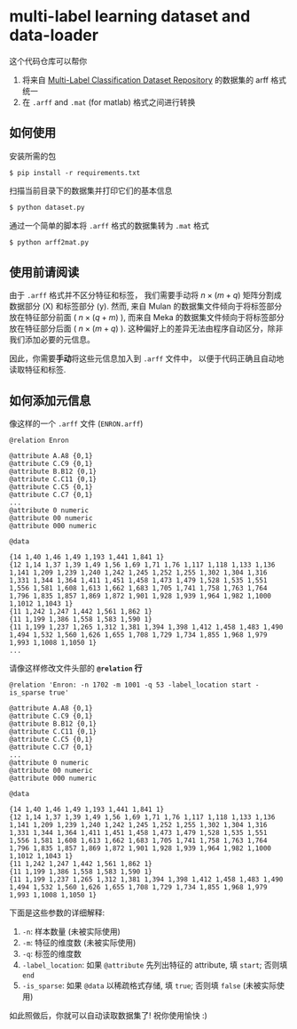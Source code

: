 # multi-label learning dataset and data-loader

这个代码仓库可以帮你

1. 将来自 [Multi-Label Classification Dataset Repository](https://www.uco.es/kdis/mllresources/) 的数据集的 arff 格式统一
2. 在 `.arff` and `.mat` (for matlab) 格式之间进行转换

## 如何使用

安装所需的包

```
$ pip install -r requirements.txt
```

扫描当前目录下的数据集并打印它们的基本信息

```bash
$ python dataset.py
```

通过一个简单的脚本将  `.arff` 格式的数据集转为 `.mat` 格式

```bash
$ python arff2mat.py
```

## 使用前请阅读

由于 `.arff` 格式并不区分特征和标签，
我们需要手动将 $n \times (m+q)$ 矩阵分割成数据部分 (X) 和标签部分 (y). 
然而, 来自 Mulan 的数据集文件倾向于将标签部分放在特征部分前面 ( $n \times (q+m)$ ), 
而来自 Meka 的数据集文件倾向于将标签部分放在特征部分后面 ( $n \times (m+q)$ ). 
这种偏好上的差异无法由程序自动区分，除非我们添加必要的元信息。

因此，你需要**手动**将这些元信息加入到 `.arff` 文件中，
以便于代码正确且自动地读取特征和标签. 


## 如何添加元信息

像这样的一个 `.arff` 文件 (`ENRON.arff`) 

```
@relation Enron

@attribute A.A8 {0,1}
@attribute C.C9 {0,1}
@attribute B.B12 {0,1}
@attribute C.C11 {0,1}
@attribute C.C5 {0,1}
@attribute C.C7 {0,1}
...
@attribute 0 numeric
@attribute 00 numeric
@attribute 000 numeric

@data

{14 1,40 1,46 1,49 1,193 1,441 1,841 1}
{12 1,14 1,37 1,39 1,49 1,56 1,69 1,71 1,76 1,117 1,118 1,133 1,136 1,141 1,209 1,239 1,240 1,242 1,245 1,252 1,255 1,302 1,304 1,316 1,331 1,344 1,364 1,411 1,451 1,458 1,473 1,479 1,528 1,535 1,551 1,556 1,581 1,608 1,613 1,662 1,683 1,705 1,741 1,758 1,763 1,764 1,796 1,835 1,857 1,869 1,872 1,901 1,928 1,939 1,964 1,982 1,1000 1,1012 1,1043 1}
{11 1,242 1,247 1,442 1,561 1,862 1}
{11 1,199 1,386 1,558 1,583 1,590 1}
{11 1,199 1,237 1,265 1,312 1,381 1,394 1,398 1,412 1,458 1,483 1,490 1,494 1,532 1,560 1,626 1,655 1,708 1,729 1,734 1,855 1,968 1,979 1,993 1,1008 1,1050 1}
...
```

请像这样修改文件头部的 **`@relation` 行**

```
@relation 'Enron: -n 1702 -m 1001 -q 53 -label_location start -is_sparse true'

@attribute A.A8 {0,1}
@attribute C.C9 {0,1}
@attribute B.B12 {0,1}
@attribute C.C11 {0,1}
@attribute C.C5 {0,1}
@attribute C.C7 {0,1}
...
@attribute 0 numeric
@attribute 00 numeric
@attribute 000 numeric

@data

{14 1,40 1,46 1,49 1,193 1,441 1,841 1}
{12 1,14 1,37 1,39 1,49 1,56 1,69 1,71 1,76 1,117 1,118 1,133 1,136 1,141 1,209 1,239 1,240 1,242 1,245 1,252 1,255 1,302 1,304 1,316 1,331 1,344 1,364 1,411 1,451 1,458 1,473 1,479 1,528 1,535 1,551 1,556 1,581 1,608 1,613 1,662 1,683 1,705 1,741 1,758 1,763 1,764 1,796 1,835 1,857 1,869 1,872 1,901 1,928 1,939 1,964 1,982 1,1000 1,1012 1,1043 1}
{11 1,242 1,247 1,442 1,561 1,862 1}
{11 1,199 1,386 1,558 1,583 1,590 1}
{11 1,199 1,237 1,265 1,312 1,381 1,394 1,398 1,412 1,458 1,483 1,490 1,494 1,532 1,560 1,626 1,655 1,708 1,729 1,734 1,855 1,968 1,979 1,993 1,1008 1,1050 1}
``` 

下面是这些参数的详细解释: 

1. `-n`: 样本数量 (未被实际使用)
2. `-m`: 特征的维度数 (未被实际使用)
3. `-q`: 标签的维度数
4. `-label_location`: 如果 `@attribute` 先列出特征的 attribute, 填 `start`; 否则填 `end`
5. `-is_sparse`: 如果 `@data` 以稀疏格式存储, 填 `true`; 否则填 `false` (未被实际使用)

如此照做后，你就可以自动读取数据集了! 
祝你使用愉快 :)
